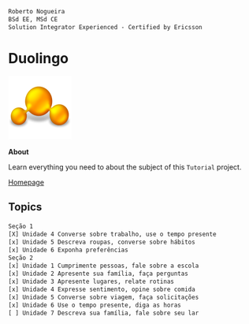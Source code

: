 ```
Roberto Nogueira  
BSd EE, MSd CE
Solution Integrator Experienced - Certified by Ericsson
```
# Duolingo

![tutorial image](images/tutorial.png)

**About**

Learn everything you need to about the subject of this `Tutorial` project.

[Homepage](uolingo.com/learn)

## Topics
```
Seção 1
[X] Unidade 4 Converse sobre trabalho, use o tempo presente
[x] Unidade 5 Descreva roupas, converse sobre hábitos
[x] Unidade 6 Exponha preferências
Seção 2
[x] Unidade 1 Cumprimente pessoas, fale sobre a escola
[x] Unidade 2 Apresente sua família, faça perguntas
[x] Unidade 3 Apresente lugares, relate rotinas
[x] Unidade 4 Expresse sentimento, opine sobre comida
[x] Unidade 5 Converse sobre viagem, faça solicitações
[x] Unidade 6 Use o tempo presente, diga as horas
[ ] Unidade 7 Descreva sua família, fale sobre seu lar
```

